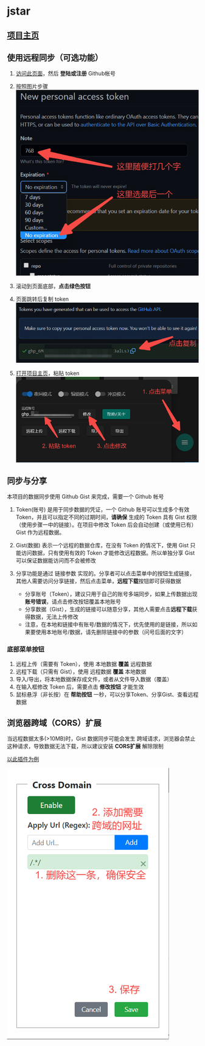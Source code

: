 # jstar

## [项目主页](https://lnstow.github.io/jstar)

## 使用远程同步（可选功能）

1. [访问此页面](https://github.com/settings/tokens/new?scopes=gist)，然后 **登陆或注册** Github帐号
2. 按照图片步骤  
    ![](assets/img_token_1.png)

3. 滚动到页面底部，**点击绿色按钮**
4. 页面跳转后复制 token  
    ![](assets/img_token_2.png)
    
5. [打开项目主页](https://lnstow.github.io/jstar)，粘贴 token  
    ![](assets/img_token_3.png)


## 同步与分享
本项目的数据同步使用 Github Gist 来完成，需要一个 Github 帐号

1. Token(账号) 是用于同步数据的凭证，一个 Github 账号可以生成多个有效 Token，并且可以指定不同的过期时间，**请确保** 生成的 Token 具有 Gist 权限（使用步骤一中的链接）。在项目中修改 Token 后会自动创建（或使用已有） Gist 作为远程数据。

2. Gist(数据) 表示一个远程的数据仓库，在没有 Token 的情况下，使用 Gist 只能访问数据，只有使用有效的 Token 才能修改远程数据。所以单独分享 Gist 可以保证数据能访问而不会被修改

3. 分享功能是通过 链接参数 实现的。分享者可以点击菜单中的按钮生成链接，其他人需要访问分享链接，然后点击菜单，**远程下载**按钮即可获得数据
   - 分享账号（Token），建议只用于自己的账号多端同步，如果上传数据出现**账号错误**，请点击修改按钮覆盖本地账号
   - 分享数据（Gist），生成的链接可以随意分享，其他人需要点击**远程下载**获得数据，无法上传修改
   - 注意，在本地和链接中有账号/数据的情况下，优先使用的是链接，所以如果要使用本地账号/数据，请先删除链接中的参数（问号后面的文字）


### 底部菜单按钮
1. 远程上传（需要有 Token），使用 本地数据 **覆盖** 远程数据
2. 远程下载（只需有 Gist），使用 远程数据 **覆盖** 本地数据
3. 导入/导出，将本地数据保存成文件，或者从文件导入数据（覆盖）
4. 在输入框修改 Token 后，需要点击 **修改按钮** 才能生效
5. 鼠标悬浮（非长按）在 **帮助按钮** 一秒，可以分享Token、分享Gist、查看远程数据

## 浏览器跨域（CORS）扩展
当远程数据太多(>10MB)时，Gist 数据同步可能会发生 跨域请求，浏览器会禁止这种请求，导致数据无法下载，所以建议安装 **CORS扩展** 解除限制

[以此插件为例](https://chrome.google.com/webstore/detail/cross-domain-cors/mjhpgnbimicffchbodmgfnemoghjakai?hl=zh-CN)


![](assets/img_cors.png)
